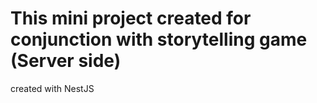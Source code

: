 # This mini project created for conjunction with storytelling game (Server side)

created with NestJS